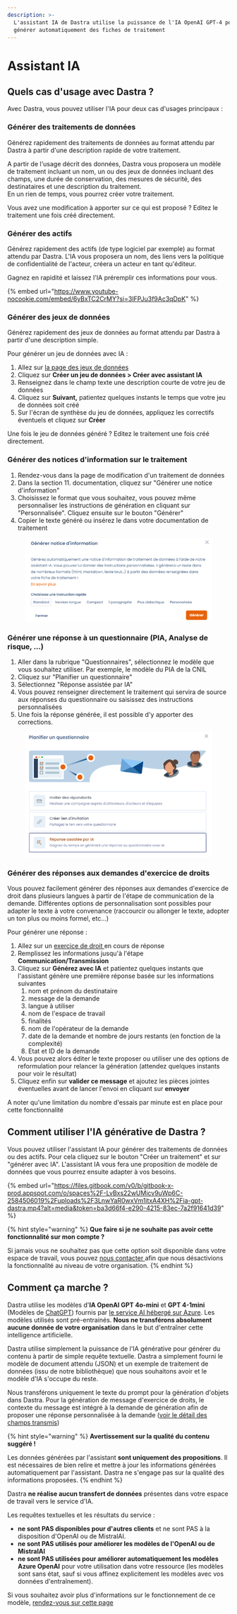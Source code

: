 ```yaml
---
description: >-
  L'assistant IA de Dastra utilise la puissance de l'IA OpenAI GPT-4 pour
  générer automatiquement des fiches de traitement
---
```


# Assistant IA

## Quels cas d'usage avec Dastra ?&#x20;

Avec Dastra, vous pouvez utiliser l'IA pour deux cas d'usages principaux :&#x20;

### **Générer des traitements de données**

Générez rapidement des traitements de données au format attendu par Dastra à partir d'une description rapide de votre traitement.&#x20;

A partir de l'usage décrit des données, Dastra vous proposera un modèle de traitement incluant un nom, un ou des jeux de données incluant des champs, une durée de conservation, des mesures de sécurité, des destinataires et une description du traitement. \
En un rien de temps, vous pourrez créer votre traitement.&#x20;

Vous avez une modification à apporter sur ce qui est proposé ? Editez le traitement une fois créé directement.

### **Générer des actifs**

Générez rapidement des actifs (de type logiciel par exemple) au format attendu par Dastra. L'IA vous proposera un nom, des liens vers la politique de confidentialité de l'acteur, créera un acteur en tant qu'éditeur.&#x20;

Gagnez en rapidité et laissez l'IA préremplir ces informations pour vous.&#x20;

{% embed url="https://www.youtube-nocookie.com/embed/6yBxTC2CrMY?si=3IFPJu3f9Ac3qDpK" %}

### **Générer des jeux de données**

Générez rapidement des jeux de données au format attendu par Dastra à partir d'une description simple.&#x20;

Pour générer un jeu de données avec IA :&#x20;

1. Allez sur [la page des jeux de données](https://app.dastra.eu/workspace/0/referentials/data-retention-rules)
2. Cliquez sur **Créer un jeu de données > Créer avec assistant IA**
3. Renseignez dans le champ texte une description courte de votre jeu de données
4. Cliquez sur **Suivant,** patientez quelques instants le temps que votre jeu de données soit créé
5. Sur l'écran de synthèse du jeu de données, appliquez les correctifs éventuels et cliquez sur **Créer**

Une fois le jeu de données généré ? Editez le traitement une fois créé directement.

### **Générer des notices d'information sur le traitement**

1. Rendez-vous dans la page de modification d'un traitement de données
2. Dans la section 11. documentation, cliquez sur "Générer une notice d'information"
3. Choisissez le format que vous souhaitez, vous pouvez même personnaliser les instructions de génération en cliquant sur "Personnalisée". Cliquez ensuite sur le bouton "Générer"
4. Copier le texte généré ou insérez le dans votre documentation de traitement

<figure><img src="../../.gitbook/assets/image (318).png" alt=""><figcaption></figcaption></figure>

### Générer une réponse à un questionnaire (PIA, Analyse de risque, ...)

1. Aller dans la rubrique "Questionnaires", sélectionnez le modèle que vous souhaitez utiliser. Par exemple, le modèle du PIA de la CNIL
2. Cliquez sur "Planifier un questionnaire"
3. Sélectionnez "Réponse assistée par IA"
4. Vous pouvez renseigner directement le traitement qui servira de source aux réponses du questionnaire ou saisissez des instructions personnalisées
5. Une fois la réponse générée, il est possible d'y apporter des corrections.

<figure><img src="../../.gitbook/assets/image (1) (7).png" alt=""><figcaption></figcaption></figure>

###

### **Générer des réponses aux demandes d'exercice de droits**

Vous pouvez facilement générer des réponses aux demandes d'exercice de droit dans plusieurs langues à partir de l'étape de communication de la demande. Différentes options de personnalisation sont possibles pour adapter le texte à votre convenance (raccourcir ou allonger le texte, adopter un ton plus ou moins formel, etc...)

Pour générer une réponse :&#x20;

1. Allez sur un [exercice de droit ](../gerer-les-exercices-des-droits/gestion-des-demandes-dexercices-de-droits.md)en cours de réponse
2. Remplissez les informations jusqu'à l'étape **Communication/Transmission**
3. Cliquez sur **Générez avec IA** et patientez quelques instants que l'assistant génère une première réponse basée sur les informations suivantes&#x20;
   1. nom et prénom du destinataire
   2. message de la demande
   3. langue à utiliser
   4. nom de l'espace de travail
   5. finalités
   6. nom de l'opérateur de la demande
   7. date de la demande et nombre de jours restants (en fonction de la complexité)
   8. Etat et ID de la demande
4. Vous pouvez alors éditer le texte proposer ou utiliser une des options de reformulation pour relancer la génération (attendez quelques instants pour voir le résultat)
5. Cliquez enfin sur **valider ce message** et ajoutez les pièces jointes éventuelles avant de lancer l'envoi en cliquant sur **envoyer**

A noter qu'une limitation du nombre d'essais par minute est en place pour cette fonctionnalité

## Comment utiliser l'IA générative de Dastra ?

Vous pouvez utiliser l'assistant IA pour générer des traitements de données ou des actifs. Pour cela cliquez sur le bouton "Créer un traitement" et sur "générer avec IA". L'assistant IA vous fera une proposition de modèle de données que vous pourrez ensuite adapter à vos besoins.

{% embed url="https://files.gitbook.com/v0/b/gitbook-x-prod.appspot.com/o/spaces%2F-LvBxs22wUMicv9uWp6C-2584506019%2Fuploads%2F3LnwYaR0wxVm1itxA4XH%2Fia-gpt-dastra.mp4?alt=media&token=ba3d66f4-e290-4215-83ec-7a2f91641d39" %}

{% hint style="warning" %}
**Que faire si je ne souhaite pas avoir cette fonctionnalité sur mon compte ?**

Si jamais vous ne souhaitez pas que cette option soit disponible dans votre espace de travail, vous pouvez [nous contacter ](../../getting-started/le-support/faire-une-demande-de-support.md)afin que nous désactivions la fonctionnalité au niveau de votre organisation.
{% endhint %}

## Comment ça marche ?

Dastra utilise les modèles d'**IA OpenAI GPT 4o-mini** et **GPT 4-1mini** (Modèles de [ChatGPT](https://chat.openai.com/)) fournis par [le service AI hébergé sur Azure](https://azure.microsoft.com/fr-fr/products/cognitive-services/openai-service). Les modèles utilisés sont pré-entrainés. **Nous ne transférons absolument aucune donnée de votre organisation** dans le but d'entraîner cette intelligence artificielle.

Dastra utilise simplement la puissance de l'IA générative pour générer du contenu à partir de simple requête textuelle. Dastra a simplement fourni le modèle de document attendu (JSON) et un exemple de traitement de données (issu de notre bibliothèque) que nous souhaitons avoir et le modèle d'IA s'occupe du reste.

Nous transférons uniquement le texte du prompt pour la génération d'objets dans Dastra. Pour la génération de message d'exercice de droits, le contexte du message est intégré à la demande de génération afin de proposer une réponse personnalisée à la demande ([voir le détail des champs transmis](ai-assistant.md#generer-des-reponses-aux-demandes-dexercice-de-droits))

{% hint style="warning" %}
**Avertissement sur la qualité du contenu suggéré !**&#x20;

Les données générées par l'assistant **sont uniquement des propositions**. Il est nécessaires de bien relire et mettre à jour les informations générées automatiquement par l'assistant. Dastra ne s'engage pas sur la qualité des informations proposées.
{% endhint %}

Dastra **ne réalise aucun transfert de données** présentes dans votre espace de travail vers le service d'IA.

Les requêtes textuelles et les résultats du service :

* **ne sont PAS disponibles pour d'autres clients** et ne sont PAS à la disposition d'OpenAI ou de MistralAI.
* **ne sont PAS utilisés pour améliorer les modèles de l'OpenAI ou de MistralAI**&#x20;
* **ne sont PAS utilisées pour améliorer automatiquement les modèles Azure OpenAI** pour votre utilisation dans votre ressource (les modèles sont sans état, sauf si vous affinez explicitement les modèles avec vos données d'entraînement).&#x20;

Si vous souhaitez avoir plus d'informations sur le fonctionnement de ce modèle, [rendez-vous sur cette page ](https://learn.microsoft.com/en-us/legal/cognitive-services/openai/data-privacy)
